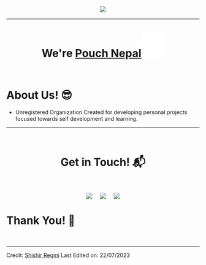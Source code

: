 <p align="center">
  <img src="https://avatars.githubusercontent.com/u/137431121?s=200&v=4" height="230"/>
</p>
<hr>
<h1 align="center">We're <a href="https://github.com/Pouch-Nepal">Pouch Nepal<a><img src="https://github.com/Kathryn-Jie/Kathryn-Jie/blob/main/wave.gif" width="60px"/></h1>
<Br>
<h1>About Us! 😎</h1>

- Unregistered Organization Created for developing personal projects focused towards self development and learning.
  
<hr>
<Br>
<h1 align="center">Get in Touch! 📬</h1>
<Br>
<p align="center">
<a href="https://www.linkedin.com/in/shishirregmi" target="blank"><img align="center" src="https://img.shields.io/badge/Shishir Regmi-0077B5?style=for-the-badge&logo=linkedin&logoColor=white" /></a> &nbsp;&nbsp;&nbsp;  <a href="mailto:pouchnepal@gmail.com" target="blank"><img align="center" src="https://img.shields.io/badge/pouchnepal@gmail.com-D14836?style=for-the-badge&logo=gmail&logoColor=white" /></a>    &nbsp;&nbsp;&nbsp;       <a href="https://www.github.com/pouch-nepal" target="blank"><img align="center" src="https://img.shields.io/badge/Pouch Nepal-100000?style=for-the-badge&logo=github&logoColor=white" /></a>
</p>
<h1>Thank You! 🤵 </h1>
<Br>

------
  
Credit: [Shishir Regmi](https://github.com/shishirregmi)
Last Edited on: 22/07/2023
